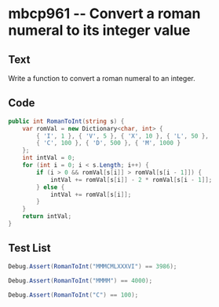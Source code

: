 # mbcp961 -- Convert a roman numeral to its integer value

## Text

Write a function to convert a roman numeral to an integer.

## Code

```csharp
public int RomanToInt(string s) {
    var romVal = new Dictionary<char, int> {
        { 'I', 1 }, { 'V', 5 }, { 'X', 10 }, { 'L', 50 },
        { 'C', 100 }, { 'D', 500 }, { 'M', 1000 }
    };
    int intVal = 0;
    for (int i = 0; i < s.Length; i++) {
        if (i > 0 && romVal[s[i]] > romVal[s[i - 1]]) {
            intVal += romVal[s[i]] - 2 * romVal[s[i - 1]];
        } else {
            intVal += romVal[s[i]];
        }
    }
    return intVal;
}
```

## Test List

```csharp
Debug.Assert(RomanToInt("MMMCMLXXXVI") == 3986);
```

```csharp
Debug.Assert(RomanToInt("MMMM") == 4000);
```

```csharp
Debug.Assert(RomanToInt("C") == 100);
```
